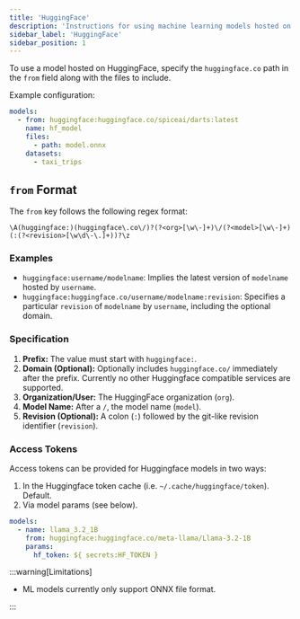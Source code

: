 ```yaml
---
title: 'HuggingFace'
description: 'Instructions for using machine learning models hosted on HuggingFace with Spice.'
sidebar_label: 'HuggingFace'
sidebar_position: 1
---
```


To use a model hosted on HuggingFace, specify the `huggingface.co` path in the `from` field along with the files to include.

Example configuration:

```yaml
models:
  - from: huggingface:huggingface.co/spiceai/darts:latest
    name: hf_model
    files:
      - path: model.onnx
    datasets:
      - taxi_trips
```

## `from` Format

The `from` key follows the following regex format:

```regex
\A(huggingface:)(huggingface\.co\/)?(?<org>[\w\-]+)\/(?<model>[\w\-]+)(:(?<revision>[\w\d\-\.]+))?\z
```

### Examples

- `huggingface:username/modelname`: Implies the latest version of `modelname` hosted by `username`.
- `huggingface:huggingface.co/username/modelname:revision`: Specifies a particular `revision` of `modelname` by `username`, including the optional domain.

### Specification

1. **Prefix:** The value must start with `huggingface:`.
2. **Domain (Optional):** Optionally includes `huggingface.co/` immediately after the prefix. Currently no other Huggingface compatible services are supported.
3. **Organization/User:** The HuggingFace organization (`org`).
4. **Model Name:** After a `/`, the model name (`model`).
5. **Revision (Optional):** A colon (`:`) followed by the git-like revision identifier (`revision`).

### Access Tokens

Access tokens can be provided for Huggingface models in two ways:

1. In the Huggingface token cache (i.e. `~/.cache/huggingface/token`). Default.
1. Via model params (see below).

```yaml
models:
  - name: llama_3.2_1B
    from: huggingface:huggingface.co/meta-llama/Llama-3.2-1B
    params:
      hf_token: ${ secrets:HF_TOKEN }
```

:::warning[Limitations]

- ML models currently only support ONNX file format.

:::
